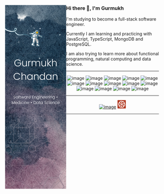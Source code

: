 
<img src="https://github.com/gschandan/gschandan/blob/main/vert_banner_1.png?raw=true" align="left" width="200px"></a>
---  
  
  
### Hi there 👋, I'm Gurmukh
<!-- ![image]()
 -->
<!-- ![image](https://github-readme-stats.vercel.app/api/top-langs/?username=gschandan) -->
<!-- ![image](https://github-readme-streak-stats.herokuapp.com/?user=gschandan) -->
<!-- ![image](https://github-readme-stats.vercel.app/api?username=gschandan) -->
<!-- ![My GitHub stats](https://github-readme-stats.vercel.app/api?username=gschandan&show_icons=true&theme=react) -->
<p align=left>
I'm studying to become a full-stack software engineer.  
 
Currently I am learning and practicing with JavaScript, TypeScript, MongoDB and PostgreSQL.  
 
I am also trying to learn more about functional programming, natural computing and data science.
</p>  

---  
  
  
<div align="center">

 
  
![image](https://img.shields.io/badge/JavaScript-323330?style=for-the-badge&logo=javascript&logoColor=F7DF1E)
![image](https://img.shields.io/badge/TypeScript-007ACC?style=for-the-badge&logo=typescript&logoColor=white)
![image](https://img.shields.io/badge/React-20232A?style=for-the-badge&logo=react&logoColor=61DAFB)
![image](https://img.shields.io/badge/MongoDB-4EA94B?style=for-the-badge&logo=mongodb&logoColor=white)
![image](https://img.shields.io/badge/Node.js-339933?style=for-the-badge&logo=nodedotjs&logoColor=white)
![image](https://img.shields.io/badge/Express.js-000000?style=for-the-badge&logo=express&logoColor=white)
![image](https://img.shields.io/badge/Cypress-17202C?style=for-the-badge&logo=cypress&logoColor=white)
![image](https://img.shields.io/badge/Python-FFD43B?style=for-the-badge&logo=python&logoColor=darkgreen)
![image](https://img.shields.io/badge/Numpy-777BB4?style=for-the-badge&logo=numpy&logoColor=white)
![image](https://img.shields.io/badge/scikit_learn-F7931E?style=for-the-badge&logo=scikit-learn&logoColor=white)
![image](https://img.shields.io/badge/Pandas-2C2D72?style=for-the-badge&logo=pandas&logoColor=white)
![image](https://img.shields.io/badge/Arch_Linux-1793D1?style=for-the-badge&logo=arch-linux&logoColor=white)
![image](https://img.shields.io/badge/Ubuntu-E95420?style=for-the-badge&logo=ubuntu&logoColor=white)
![image](https://img.shields.io/badge/Windows-0078D6?style=for-the-badge&logo=windows&logoColor=white)
<!-- ![image](https://img.shields.io/badge/Jupyter-F37626.svg?&style=for-the-badge&logo=Jupyter&logoColor=white)   -->
<!-- ![image](https://img.shields.io/badge/Insomnia-5849be?style=for-the-badge&logo=Insomnia&logoColor=white) -->
<!-- ![image](https://img.shields.io/badge/Nginx-009639?style=for-the-badge&logo=nginx&logoColor=white) -->
<!-- ![image](https://img.shields.io/badge/React_Router-CA4245?style=for-the-badge&logo=react-router&logoColor=white) -->
<!-- ![image](https://img.shields.io/badge/Jira-0052CC?style=for-the-badge&logo=Jira&logoColor=white) -->
<!-- ![image](https://img.shields.io/badge/Digital_Ocean-0080FF?style=for-the-badge&logo=DigitalOcean&logoColor=white) -->
<!-- ![image](https://img.shields.io/badge/Visual_Studio_Code-0078D4?style=for-the-badge&logo=visual%20studio%20code&logoColor=white)
![image](https://img.shields.io/badge/VIM-%2311AB00.svg?&style=for-the-badge&logo=vim&logoColor=white) -->
</div>

---  

<div align="center">

[![image](https://img.shields.io/badge/LinkedIn-0077B5?style=for-the-badge&logo=linkedin&logoColor=white)](https://www.linkedin.com/gschandan/)
<a href=https://www.codewars.com/users/gschandan><img src=https://raw.githubusercontent.com/codewars/branding/1ff0d44db52ac4a5e3a1c43277dc35f228eb6983/logo.svg  height=28 /></a>
 
 </div>  
 
 ---  
<!--   
![image](https://raw.githubusercontent.com/gschandan/gschandan/ef9d8ce84747ecaab4e4b13189f2aa844958fa82/github-user-contribution.svg)
 -->
